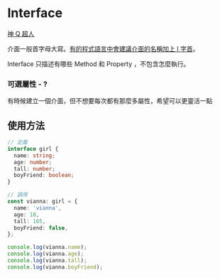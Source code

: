 # Interface

[神 Q 超人](https://medium.com/enjoy-life-enjoy-coding/typescript-%E5%BE%9E-ts-%E9%96%8B%E5%A7%8B%E5%AD%B8%E7%BF%92%E7%89%A9%E4%BB%B6%E5%B0%8E%E5%90%91-interface-%E7%94%A8%E6%B3%95-77fd0959769f)

介面一般首字母大寫。[有的程式語言中會建議介面的名稱加上 I 字首](<https://docs.microsoft.com/en-us/previous-versions/dotnet/netframework-1.1/8bc1fexb(v=vs.71)?redirectedfrom=MSDN>)。

Interface 只描述有哪些 Method 和 Property ，不包含怎麼執行。

### 可選屬性 - ?

有時候建立一個介面，但不想要每次都有那麼多屬性，希望可以更靈活一點

## 使用方法

```typescript
// 定義
interface girl {
  name: string;
  age: number;
  tall: number;
  boyFriend: boolean;
}

// 調用
const vianna: girl = {
  name: 'vianna',
  age: 18,
  tall: 165,
  boyFriend: false,
};

console.log(vianna.name);
console.log(vianna.age);
console.log(vianna.tall);
console.log(vianna.boyFriend);
```
